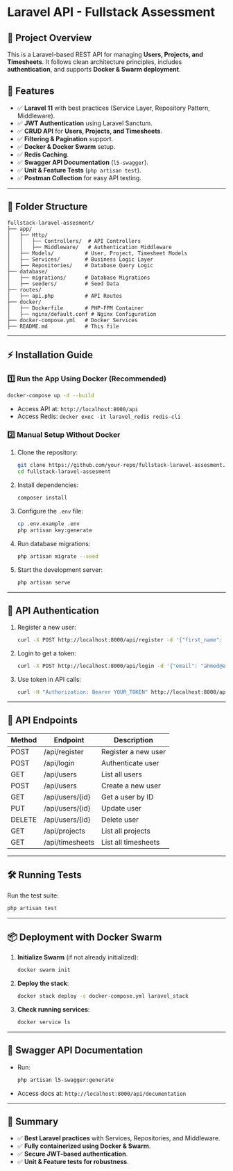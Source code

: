 # Laravel API - Fullstack Assessment

## 📌 Project Overview
This is a Laravel-based REST API for managing **Users, Projects, and Timesheets**. It follows clean architecture principles, includes **authentication**, and supports **Docker & Swarm deployment**.

## 🚀 Features
- ✅ **Laravel 11** with best practices (Service Layer, Repository Pattern, Middleware).
- ✅ **JWT Authentication** using Laravel Sanctum.
- ✅ **CRUD API** for **Users, Projects, and Timesheets**.
- ✅ **Filtering & Pagination** support.
- ✅ **Docker & Docker Swarm** setup.
- ✅ **Redis Caching**.
- ✅ **Swagger API Documentation** (`l5-swagger`).
- ✅ **Unit & Feature Tests** (`php artisan test`).
- ✅ **Postman Collection** for easy API testing.

---
## 📂 Folder Structure
```
fullstack-laravel-assesment/
├── app/
│   ├── Http/
│   │   ├── Controllers/  # API Controllers
│   │   ├── Middleware/   # Authentication Middleware
│   ├── Models/          # User, Project, Timesheet Models
│   ├── Services/        # Business Logic Layer
│   ├── Repositories/    # Database Query Logic
├── database/
│   ├── migrations/      # Database Migrations
│   ├── seeders/         # Seed Data
├── routes/
│   ├── api.php          # API Routes
├── docker/
│   ├── Dockerfile       # PHP-FPM Container
│   ├── nginx/default.conf # Nginx Configuration
├── docker-compose.yml   # Docker Services
├── README.md            # This file
```

---
## ⚡ Installation Guide

### 1️⃣ **Run the App Using Docker** (Recommended)
```bash
docker-compose up -d --build
```
- Access API at: `http://localhost:8000/api`
- Access Redis: `docker exec -it laravel_redis redis-cli`

### 2️⃣ **Manual Setup Without Docker**
1. Clone the repository:
   ```bash
   git clone https://github.com/your-repo/fullstack-laravel-assesment.git
   cd fullstack-laravel-assesment
   ```
2. Install dependencies:
   ```bash
   composer install
   ```
3. Configure the `.env` file:
   ```bash
   cp .env.example .env
   php artisan key:generate
   ```
4. Run database migrations:
   ```bash
   php artisan migrate --seed
   ```
5. Start the development server:
   ```bash
   php artisan serve
   ```

---
## 🔑 API Authentication
1. Register a new user:
   ```bash
   curl -X POST http://localhost:8000/api/register -d '{"first_name": "Ahmed", "last_name": "TechLead", "email": "ahmed@example.com", "password": "password"}'
   ```
2. Login to get a token:
   ```bash
   curl -X POST http://localhost:8000/api/login -d '{"email": "ahmed@example.com", "password": "password"}'
   ```
3. Use token in API calls:
   ```bash
   curl -H "Authorization: Bearer YOUR_TOKEN" http://localhost:8000/api/users
   ```

---
## 🔗 API Endpoints
| Method | Endpoint               | Description            |
|--------|------------------------|------------------------|
| POST   | /api/register          | Register a new user   |
| POST   | /api/login             | Authenticate user     |
| GET    | /api/users             | List all users        |
| POST   | /api/users             | Create a new user     |
| GET    | /api/users/{id}        | Get a user by ID      |
| PUT    | /api/users/{id}        | Update user           |
| DELETE | /api/users/{id}        | Delete user           |
| GET    | /api/projects          | List all projects     |
| GET    | /api/timesheets        | List all timesheets   |

---
## 🛠️ Running Tests
Run the test suite:
```bash
php artisan test
```

---
## 📦 Deployment with Docker Swarm
1. **Initialize Swarm** (if not already initialized):
   ```bash
   docker swarm init
   ```
2. **Deploy the stack**:
   ```bash
   docker stack deploy -c docker-compose.yml laravel_stack
   ```
3. **Check running services**:
   ```bash
   docker service ls
   ```

---
## 📑 Swagger API Documentation
- Run:
  ```bash
  php artisan l5-swagger:generate
  ```
- Access docs at: `http://localhost:8000/api/documentation`

---
## 🎯 Summary
- ✅ **Best Laravel practices** with Services, Repositories, and Middleware.
- ✅ **Fully containerized using Docker & Swarm**.
- ✅ **Secure JWT-based authentication**.
- ✅ **Unit & Feature tests for robustness**.

